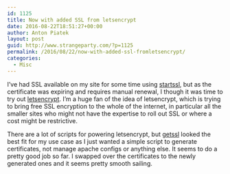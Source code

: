 ```yaml
---
id: 1125
title: Now with added SSL from letsencrypt
date: 2016-08-22T18:51:27+00:00
author: Anton Piatek
layout: post
guid: http://www.strangeparty.com/?p=1125
permalink: /2016/08/22/now-with-added-ssl-fromletsencrypt/
categories:
  - Misc
---
```

I&#8217;ve had SSL available on my site for some time using [startssl](https://www.startssl.com/), but as the certificate was expiring and requires manual renewal, I though it was time to try out [letsencrypt](https://letsencrypt.org/). I&#8217;m a huge fan of the idea of letsencrypt, which is trying to bring free SSL encryption to the whole of the internet, in particular all the smaller sites who might not have the expertise to roll out SSL or where a cost might be restrictive.

There are a lot of scripts for powering letsencrypt, but [getssl](https://github.com/srvrco/getssl) looked the best fit for my use case as I just wanted a simple script to generate certificates, not manage apache configs or anything else. It seems to do a pretty good job so far. I swapped over the certificates to the newly generated ones and it seems pretty smooth sailing.